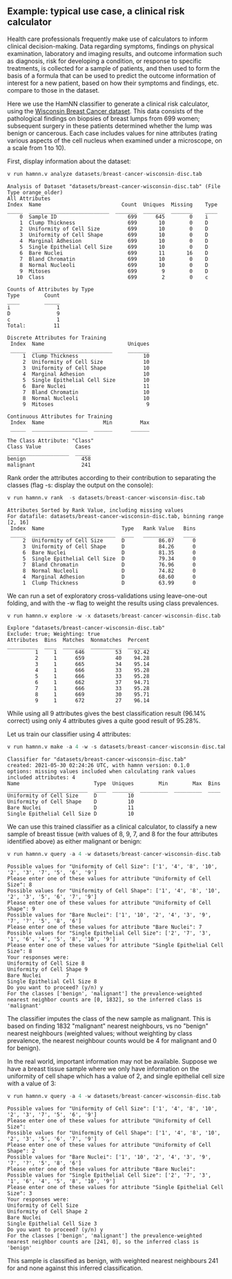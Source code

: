 ## Example: typical use case, a clinical risk calculator

Health care professionals frequently make use of calculators to inform clinical decision-making. Data regarding symptoms, findings on physical examination, laboratory and imaging results, and outcome information such as diagnosis, risk for developing a condition, or response to specific treatments, is collected for a sample of patients, and then used to form the basis of a formula that can be used to predict the outcome information of interest for a new patient, based on how their symptoms and findings, etc. compare to those in the dataset.

Here we use the HamNN classifier to generate a clinical risk calculator, using the [Wisconsin Breast Cancer dataset](https://archive.ics.uci.edu/ml/datasets/Breast+Cancer+Wisconsin+%28Original%29). This data consists of the pathological findings on biopsies of breast lumps from 699 women; subsequent surgery in these patients determined whether the lump was benign or cancerous. Each case includes values for nine attributes (rating various aspects of the cell nucleus when examined under a microscope, on a scale from 1 to 10).

First, display information about the dataset:

```v
v run hamnn.v analyze datasets/breast-cancer-wisconsin-disc.tab
```
```
Analysis of Dataset "datasets/breast-cancer-wisconsin-disc.tab" (File Type orange_older)
All Attributes
Index  Name                          Count  Uniques  Missing    Type
_____  __________________________  _______  _______  _______    ____
    0  Sample ID                       699      645        0    i
    1  Clump Thickness                 699       10        0    D
    2  Uniformity of Cell Size         699       10        0    D
    3  Uniformity of Cell Shape        699       10        0    D
    4  Marginal Adhesion               699       10        0    D
    5  Single Epithelial Cell Size     699       10        0    D
    6  Bare Nuclei                     699       11       16    D
    7  Bland Chromatin                 699       10        0    D
    8  Normal Nucleoli                 699       10        0    D
    9  Mitoses                         699        9        0    D
   10  Class                           699        2        0    c

Counts of Attributes by Type
Type        Count
____        _____
i               1
D               9
c               1
Total:         11

Discrete Attributes for Training
 Index  Name                           Uniques
 _____  __________________________     _______
     1  Clump Thickness                     10
     2  Uniformity of Cell Size             10
     3  Uniformity of Cell Shape            10
     4  Marginal Adhesion                   10
     5  Single Epithelial Cell Size         10
     6  Bare Nuclei                         11
     7  Bland Chromatin                     10
     8  Normal Nucleoli                     10
     9  Mitoses                              9

Continuous Attributes for Training
 Index  Name                   Min         Max
 _____  __________________  ______      ______

The Class Attribute: "Class"
Class Value           Cases
____________________  _____
benign                  458
malignant               241
```

Rank order the attributes according to their contribution to separating the classes (flag -s: display the output on the console): 

```v
v run hamnn.v rank  -s datasets/breast-cancer-wisconsin-disc.tab 
```
```
Attributes Sorted by Rank Value, including missing values
For datafile: datasets/breast-cancer-wisconsin-disc.tab, binning range [2, 16]
 Index  Name                         Type   Rank Value   Bins
 _____  ___________________________  ____   __________   ____
     2  Uniformity of Cell Size      D           86.07      0
     3  Uniformity of Cell Shape     D           84.26      0
     6  Bare Nuclei                  D           81.35      0
     5  Single Epithelial Cell Size  D           79.34      0
     7  Bland Chromatin              D           76.96      0
     8  Normal Nucleoli              D           74.82      0
     4  Marginal Adhesion            D           68.60      0
     1  Clump Thickness              D           63.99      0
```

We can run a set of exploratory cross-validations using leave-one-out
folding, and with the -w flag to weight the results using class prevalences.

```v
v run hamnn.v explore -w -x datasets/breast-cancer-wisconsin-disc.tab
```
```
Explore "datasets/breast-cancer-wisconsin-disc.tab"
Exclude: true; Weighting: true
Attributes  Bins  Matches  Nonmatches  Percent
__________  ____  _______  __________  _______
         1     1      646          53    92.42
         2     1      659          40    94.28
         3     1      665          34    95.14
         4     1      666          33    95.28
         5     1      666          33    95.28
         6     1      662          37    94.71
         7     1      666          33    95.28
         8     1      669          30    95.71
         9     1      672          27    96.14
```

While using all 9 attributes gives the best classification result (96.14% correct) using only 4 attributes gives a quite good result of 95.28%.

Let us train our classifier using 4 attributes:

```v
v run hamnn.v make -a 4 -w -s datasets/breast-cancer-wisconsin-disc.tab 
```
```
Classifier for "datasets/breast-cancer-wisconsin-disc.tab"
created: 2021-05-30 02:24:26 UTC, with hamnn version: 0.1.0
options: missing values included when calculating rank values
included attributes: 4
Name                        Type  Uniques        Min        Max  Bins
__________________________  ____  _______  _________  _________  ____
Uniformity of Cell Size     D          10
Uniformity of Cell Shape    D          10
Bare Nuclei                 D          11
Single Epithelial Cell Size D          10
```

We can use this trained classifier as a clinical calculator, to classify a new sample of breast tissue (with values of 8, 9, 7, and 8 for the four attributes identified above) as either malignant or benign:

```v
v run hamnn.v query -a 4 -w datasets/breast-cancer-wisconsin-disc.tab
```
```
Possible values for "Uniformity of Cell Size": ['1', '4', '8', '10', '2', '3', '7', '5', '6', '9']
Please enter one of these values for attribute "Uniformity of Cell Size": 8
Possible values for "Uniformity of Cell Shape": ['1', '4', '8', '10', '2', '3', '5', '6', '7', '9']
Please enter one of these values for attribute "Uniformity of Cell Shape": 9
Possible values for "Bare Nuclei": ['1', '10', '2', '4', '3', '9', '7', '?', '5', '8', '6']
Please enter one of these values for attribute "Bare Nuclei": 7
Possible values for "Single Epithelial Cell Size": ['2', '7', '3', '1', '6', '4', '5', '8', '10', '9']
Please enter one of these values for attribute "Single Epithelial Cell Size": 8
Your responses were:
Uniformity of Cell Size 8
Uniformity of Cell Shape 9
Bare Nuclei        7
Single Epithelial Cell Size 8
Do you want to proceed? (y/n) y
For the classes ['benign', 'malignant'] the prevalence-weighted nearest neighbor counts are [0, 1832], so the inferred class is 'malignant'
```

The classifier imputes the class of the new sample as malignant. This is based on finding 1832 "malignant" nearest neighbours, vs no "benign" nearest neighbours (weighted values; without weighting by class prevalence, the nearest
neighbour counts would be 4 for malignant and 0 for benign).

In the real world, important information may not be available. Suppose we have a breast tissue sample where we only have information on the uniformity of cell shape which has a value of 2, and single epithelial cell size with a value of 3:

```v
v run hamnn.v query -a 4 -w datasets/breast-cancer-wisconsin-disc.tab
```
```
Possible values for "Uniformity of Cell Size": ['1', '4', '8', '10', '2', '3', '7', '5', '6', '9']
Please enter one of these values for attribute "Uniformity of Cell Size":  
Possible values for "Uniformity of Cell Shape": ['1', '4', '8', '10', '2', '3', '5', '6', '7', '9']
Please enter one of these values for attribute "Uniformity of Cell Shape": 2
Possible values for "Bare Nuclei": ['1', '10', '2', '4', '3', '9', '7', '?', '5', '8', '6']
Please enter one of these values for attribute "Bare Nuclei": 
Possible values for "Single Epithelial Cell Size": ['2', '7', '3', '1', '6', '4', '5', '8', '10', '9']
Please enter one of these values for attribute "Single Epithelial Cell Size": 3
Your responses were:
Uniformity of Cell Size 
Uniformity of Cell Shape 2
Bare Nuclei        
Single Epithelial Cell Size 3
Do you want to proceed? (y/n) y
For the classes ['benign', 'malignant'] the prevalence-weighted nearest neighbor counts are [241, 0], so the inferred class is 'benign'
```

This sample is classified as benign, with weighted nearest neighbours 241 for and none against this inferred classification.
